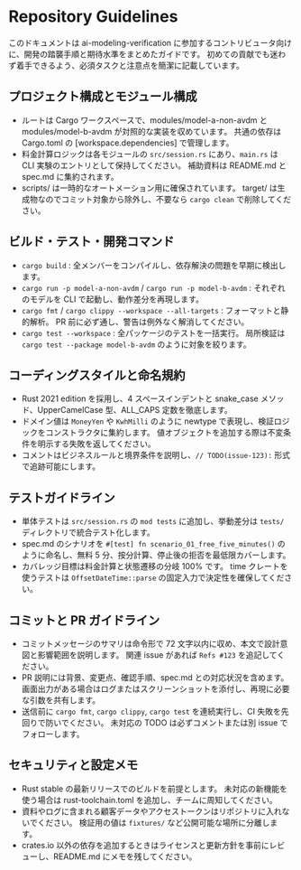 # Repository Guidelines

このドキュメントは ai-modeling-verification に参加するコントリビュータ向けに、開発の踏襲手順と期待水準をまとめたガイドです。 初めての貢献でも迷わず着手できるよう、必須タスクと注意点を簡潔に記載しています。

## プロジェクト構成とモジュール構成
- ルートは Cargo ワークスペースで、modules/model-a-non-avdm と modules/model-b-avdm が対照的な実装を収めています。 共通の依存は Cargo.toml の [workspace.dependencies] で管理します。
- 料金計算ロジックは各モジュールの `src/session.rs` にあり、`main.rs` は CLI 実験のエントリとして保持してください。 補助資料は README.md と spec.md に集約されます。
- scripts/ は一時的なオートメーション用に確保されています。 target/ は生成物なのでコミット対象から除外し、不要なら `cargo clean` で削除してください。

## ビルド・テスト・開発コマンド
- `cargo build` : 全メンバーをコンパイルし、依存解決の問題を早期に検出します。
- `cargo run -p model-a-non-avdm` / `cargo run -p model-b-avdm` : それぞれのモデルを CLI で起動し、動作差分を再現します。
- `cargo fmt` / `cargo clippy --workspace --all-targets` : フォーマットと静的解析。 PR 前に必ず通し、警告は例外なく解消してください。
- `cargo test --workspace` : 全パッケージのテストを一括実行。 局所検証は `cargo test --package model-b-avdm` のように対象を絞ります。

## コーディングスタイルと命名規約
- Rust 2021 edition を採用し、4 スペースインデントと snake_case メソッド、UpperCamelCase 型、ALL_CAPS 定数を徹底します。
- ドメイン値は `MoneyYen` や `KwhMilli` のように newtype で表現し、検証ロジックをコンストラクタに集約します。 値オブジェクトを追加する際は不変条件を明示する失敗を返してください。
- コメントはビジネスルールと境界条件を説明し、`// TODO(issue-123):` 形式で追跡可能にします。

## テストガイドライン
- 単体テストは `src/session.rs` の `mod tests` に追加し、挙動差分は `tests/` ディレクトリで統合テスト化します。
- spec.md のシナリオを `#[test] fn scenario_01_free_five_minutes()` のように命名し、無料 5 分、按分計算、停止後の拒否を最低限カバーします。
- カバレッジ目標は料金計算と状態遷移の分岐 100% です。 time クレートを使うテストは `OffsetDateTime::parse` の固定入力で決定性を確保してください。

## コミットと PR ガイドライン
- コミットメッセージのサマリは命令形で 72 文字以内に収め、本文で設計意図と影響範囲を説明します。 関連 issue があれば `Refs #123` を追記してください。
- PR 説明には背景、変更点、確認手順、spec.md との対応状況を含めます。 画面出力がある場合はログまたはスクリーンショットを添付し、再現に必要な引数を共有します。
- 送信前に `cargo fmt`, `cargo clippy`, `cargo test` を連続実行し、CI 失敗を先回りで防いでください。 未対応の TODO は必ずコメントまたは別 issue でフォローします。

## セキュリティと設定メモ
- Rust stable の最新リリースでのビルドを前提とします。 未対応の新機能を使う場合は rust-toolchain.toml を追加し、チームに周知してください。
- 資料やログに含まれる顧客データやアクセストークンはリポジトリに入れないでください。 検証用の値は `fixtures/` など公開可能な場所に分離します。
- crates.io 以外の依存を追加するときはライセンスと更新方針を事前にレビューし、README.md にメモを残してください。
